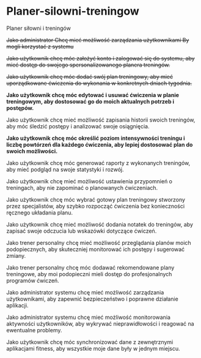 # Planer-silowni-treningow

Planer siłowni i treningów

~~Jako administrator
Chcę mieć możliwość zarządzania użytkownikami
By mogli korzystać z systemu~~

~~Jako użytkownik
chcę móc założyć konto i zalogować się do systemu,
aby mieć dostęp do swojego spersonalizowanego planera treningów.~~

~~Jako użytkownik
chcę móc dodać swój plan treningowy,
aby mieć uporządkowane ćwiczenia do wykonania w konkretnych dniach tygodnia.~~

**Jako użytkownik
chcę móc edytować i usuwać ćwiczenia w planie treningowym,
aby dostosować go do moich aktualnych potrzeb i postępów.**

Jako użytkownik
chcę mieć możliwość zapisania historii swoich treningów,
aby móc śledzić postępy i analizować swoje osiągnięcia.

**Jako użytkownik
chcę móc określić poziom intensywności treningu i liczbę powtórzeń dla każdego ćwiczenia,
aby lepiej dostosować plan do swoich możliwości.**

Jako użytkownik
chcę móc generować raporty z wykonanych treningów,
aby mieć podgląd na swoje statystyki i rozwój.

Jako użytkownik
chcę mieć możliwość ustawienia przypomnień o treningach,
aby nie zapominać o planowanych ćwiczeniach.

Jako użytkownik
chcę móc wybrać gotowy plan treningowy stworzony przez specjalistów,
aby szybko rozpocząć ćwiczenia bez konieczności ręcznego układania planu.

Jako użytkownik
chcę mieć możliwość dodania notatek do treningów,
aby zapisać swoje odczucia lub wskazówki dotyczące ćwiczeń.

Jako trener personalny
chcę mieć możliwość przeglądania planów moich podopiecznych,
aby skuteczniej monitorować ich postępy i sugerować zmiany.

Jako trener personalny
chcę móc dodawać rekomendowane plany treningowe,
aby moi podopieczni mieli dostęp do profesjonalnych programów ćwiczeń.

Jako administrator systemu
chcę mieć możliwość zarządzania użytkownikami,
aby zapewnić bezpieczeństwo i poprawne działanie aplikacji.

Jako administrator systemu
chcę mieć możliwość monitorowania aktywności użytkowników,
aby wykrywać nieprawidłowości i reagować na ewentualne problemy.

Jako użytkownik
chcę móc synchronizować dane z zewnętrznymi aplikacjami fitness,
aby wszystkie moje dane były w jednym miejscu.


